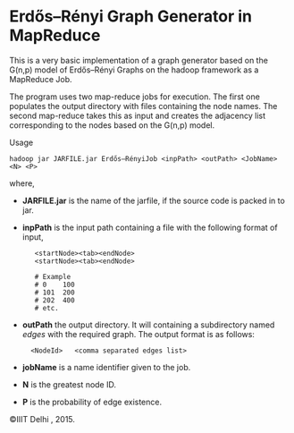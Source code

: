 # Erdős–Rényi Graph Generator in MapReduce

This is a very basic implementation of a graph generator based on the G(n,p) model of Erdős–Rényi Graphs on the hadoop framework as a MapReduce Job.

The program uses two map-reduce jobs for execution. The first one populates the output directory with files containing the node names. The second map-reduce takes this as input and creates the adjacency list corresponding to the nodes based on the  G(n,p) model.

Usage

    hadoop jar JARFILE.jar Erdős–RényiJob <inpPath> <outPath> <JobName> <N> <P>
where,
* **JARFILE.jar** is the name of the jarfile, if the source code is packed in to jar.
* **inpPath** is the input path containing a file with the following format of input,

    
         <startNode><tab><endNode>
         <startNode><tab><endNode>
         
         # Example
         # 0	100
         # 101	200
         # 202	400
         # etc.
         
 * **outPath** the output directory. It will containing a subdirectory named *edges* with the required graph. The output format is as follows:
 
 
         <NodeId>	<comma separated edges list>
* **jobName** is a name identifier given to the job.
* **N** is the greatest node ID.
* **P** is the probability of edge existence.

 &copy;IIIT Delhi , 2015.
         
    